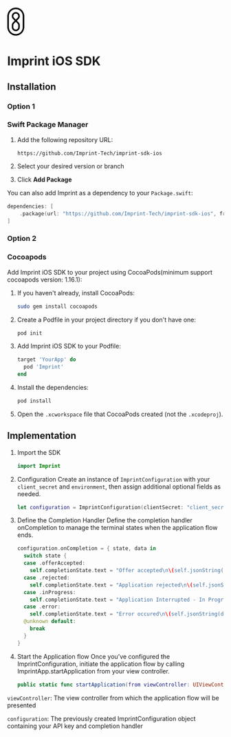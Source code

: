 <p>
  <img src="assets/imprintLogoSmall.png" alt="Imprint Logo" width="40px">
</p>

# Imprint iOS SDK

## Installation

### Option 1

### Swift Package Manager

1. Add the following repository URL:
   
   ```
   https://github.com/Imprint-Tech/imprint-sdk-ios
   ```
2. Select your desired version or branch
3. Click **Add Package**

You can also add Imprint as a dependency to your `Package.swift`:

```swift
dependencies: [
    .package(url: "https://github.com/Imprint-Tech/imprint-sdk-ios", from: "0.1.6")
]
```

### Option 2
### Cocoapods
Add Imprint iOS SDK to your project using CocoaPods(minimum support cocoapods version: 1.16.1):

1. If you haven't already, install CocoaPods:

   ```bash
   sudo gem install cocoapods
   ```

2. Create a Podfile in your project directory if you don't have one:

   ```bash
   pod init
   ```

3. Add Imprint iOS SDK to your Podfile:

    ```ruby
   target 'YourApp' do
      pod 'Imprint'   
   end
   ```

4. Install the dependencies:

    ```bash
   pod install
   ```

5. Open the `.xcworkspace` file that CocoaPods created (not the `.xcodeproj`).


## Implementation
1. Import the SDK

    ```swift
    import Imprint
    ```

2. Configuration
Create an instance of `ImprintConfiguration` with your `client_secret` and `environment`, then assign additional optional fields as needed.

    ```swift
    let configuration = ImprintConfiguration(clientSecret: "client_secret", environment: .sandbox)
    ```

3. Define the Completion Handler
Define the completion handler onCompletion to manage the terminal states when the application flow ends.

    ```swift
    configuration.onCompletion = { state, data in
      switch state {
      case .offerAccepted:
        self.completionState.text = "Offer accepted\n\(self.jsonString(data))"
      case .rejected:
        self.completionState.text = "Application rejected\n\(self.jsonString(data))"
      case .inProgress:
        self.completionState.text = "Application Interrupted - In Progress"
      case .error:
        self.completionState.text = "Error occured\n\(self.jsonString(data))"
      @unknown default:
        break
      }
    }
    ```

4. Start the Application flow
Once you’ve configured the ImprintConfiguration, initiate the application flow by calling ImprintApp.startApplication from your view controller.
    
    ```swift
    public static func startApplication(from viewController: UIViewController, configuration: ImprintConfiguration)
    ```
    
    
`viewController`: The view controller from which the application flow will be presented

`configuration`: The previously created ImprintConfiguration object containing your API key and completion handler
